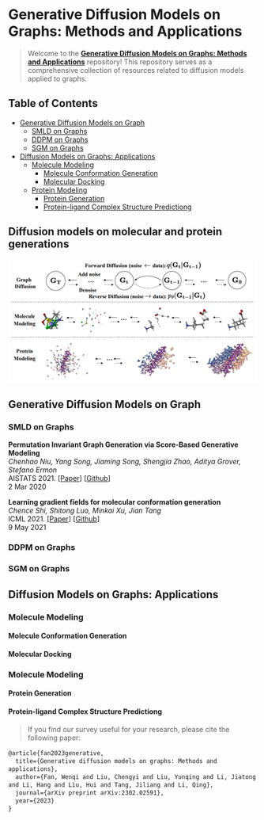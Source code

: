# Generative Diffusion Models on Graphs: Methods and Applications
> 
> Welcome to the [**Generative Diffusion Models on Graphs: Methods and Applications**](https://arxiv.org/abs/2302.02591) repository! 
> This repository serves as a comprehensive collection of resources related to diffusion models applied to graphs. 
>

## Table of Contents
- [Generative Diffusion Models on Graph](#Generative-Diffusion-Models-on-Graph)
  - [SMLD on Graphs](#SMLD-on-Graphs)
  - [DDPM on Graphs](#DDPM-on-Graphs)
  - [SGM on Graphs](#SGM-on-Graphs)
- [Diffusion Models on Graphs: Applications](#Diffusion-Models-on-Graphs:-Applications)
  - [Molecule Modeling](#Molecule-Modeling)
    - [Molecule Conformation Generation](#Molecule-Conformation-Generation)
    - [Molecular Docking](#Molecule-Docking)
  - [Protein Modeling](#Protein-Modeling)
    - [Protein Generation](#Protein-Generation)
    - [Protein-ligand Complex Structure Predictiong](#Protein-ligand-Complex-Structure-Predictiong)

## Diffusion models on molecular and protein generations

![Diffusion_models_on_molecular_and_protein_generations](Figure/Graph-Diffusion.png)

## Generative Diffusion Models on Graph

### SMLD on Graphs

**Permutation Invariant Graph Generation via Score-Based Generative Modeling** \
*Chenhao Niu, Yang Song, Jiaming Song, Shengjia Zhao, Aditya Grover, Stefano Ermon* \
AISTATS 2021. [[Paper](https://arxiv.org/abs/2003.00638)] [[Github](https://github.com/ermongroup/GraphScoreMatching)] \
2 Mar 2020

**Learning gradient fields for molecular conformation generation** \
*Chence Shi, Shitong Luo, Minkai Xu, Jian Tang* \
ICML 2021. [[Paper](https://arxiv.org/abs/2105.03902)] [[Github](https://github.com/DeepGraphLearning/ConfGF)] \
9 May 2021

### DDPM on Graphs



### SGM on Graphs

## Diffusion Models on Graphs: Applications

### Molecule Modeling

#### Molecule Conformation Generation

#### Molecular Docking

###  Molecule Modeling

#### Protein Generation

#### Protein-ligand Complex Structure Predictiong

> If you find our survey useful for your research, please cite the following paper:
```
@article{fan2023generative,
  title={Generative diffusion models on graphs: Methods and applications},
  author={Fan, Wenqi and Liu, Chengyi and Liu, Yunqing and Li, Jiatong and Li, Hang and Liu, Hui and Tang, Jiliang and Li, Qing},
  journal={arXiv preprint arXiv:2302.02591},
  year={2023}
}
```
